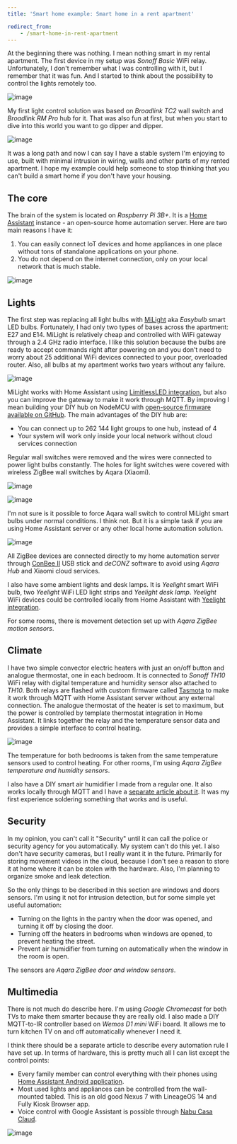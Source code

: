 ```yaml
---
title: 'Smart home example: Smart home in a rent apartment'

redirect_from:
    - /smart-home-in-rent-apartment
---
```


At the beginning there was nothing. I mean nothing smart in my rental apartment. The first device in my setup was _Sonoff Basic_ WiFi relay. Unfortunately, I don't remember what I was controlling with it, but I remember that it was fun. And I started to think about the possibility to control the lights remotely too.

![image](/img/smart-home-in-rent-apartment/IMG_20180727_202555196.jpg)

My first light control solution was based on _Broadlink TC2_ wall switch and _Broadlink RM Pro_ hub for it. That was also fun at first, but when you start to dive into this world you want to go dipper and dipper.

![image](/img/smart-home-in-rent-apartment/broadlink.jpg)

It was a long path and now I can say I have a stable system I'm enjoying to use, built with minimal intrusion in wiring, walls and other parts of my rented apartment. I hope my example could help someone to stop thinking that you can't build a smart home if you don't have your housing.

## The core

The brain of the system is located on _Raspberry Pi 3B+_. It is a [Home Assistant](https://www.home-assistant.io/) instance - an open-source home automation server. Here are two main reasons I have it:
1. You can easily connect IoT devices and home appliances in one place without tons of standalone applications on your phone.
2. You do not depend on the internet connection, only on your local network that is much stable.

![image](/img/smart-home-in-rent-apartment/server.jpg)

## Lights

The first step was replacing all light bulbs with [MiLight](https://www.milight.com/) aka _Easybulb_ smart LED bulbs. Fortunately, I had only two types of bases across the apartment: E27 and E14. MiLight is relatively cheap and controlled with WiFi gateway through a 2.4 GHz radio interface. I like this solution because the bulbs are ready to accept commands right after powering on and you don't need to worry about 25 additional WiFi devices connected to your poor, overloaded router. Also, all bulbs at my apartment works two years without any failure.

![image](/img/smart-home-in-rent-apartment/milight.jpg)

MiLight works with Home Assistant using [LimitlessLED integration](https://www.home-assistant.io/integrations/limitlessled/), but also you can improve the gateway to make it work through MQTT. By improving I mean building your DIY hub on NodeMCU with [open-source firmware available on GitHub](https://github.com/sidoh/esp8266_milight_hub). The main advantages of the DIY hub are:
* You can connect up to 262 144 light groups to one hub, instead of 4
* Your system will work only inside your local network without cloud services connection

Regular wall switches were removed and the wires were connected to power light bulbs constantly. The holes for light switches were covered with wireless ZigBee wall switches by Aqara (Xiaomi).

![image](/img/smart-home-in-rent-apartment/wall_switch_01.jpg)

<div class="adsblock">
<script async src="https://pagead2.googlesyndication.com/pagead/js/adsbygoogle.js"></script>
<ins class="adsbygoogle"
     style="display:block; text-align:center;"
     data-ad-layout="in-article"
     data-ad-format="fluid"
     data-ad-client="ca-pub-6530242109614004"
     data-ad-slot="2178866199"></ins>
<script>
     (adsbygoogle = window.adsbygoogle || []).push({});
</script>
</div>

![image](/img/smart-home-in-rent-apartment/wall_switch_02.jpg)

I'm not sure is it possible to force Aqara wall switch to control MiLight smart bulbs under normal conditions. I think not. But it is a simple task if you are using Home Assistant server or any other local home automation solution.

![image](/img/smart-home-in-rent-apartment/wall_switch_03.jpg)

All ZigBee devices are connected directly to my home automation server through [ConBee II](https://phoscon.de/en/conbee2) USB stick and _deCONZ_ software to avoid using _Aqara Hub_ and Xiaomi cloud services.

I also have some ambient lights and desk lamps. It is _Yeelight_ smart WiFi bulb, two _Yeelight_ WiFi LED light strips and _Yeelight desk lamp_. _Yeelight_ WiFi devices could be controlled locally from Home Assistant with [Yeelight integration](https://www.home-assistant.io/integrations/yeelight/).

For some rooms, there is movement detection set up with _Aqara ZigBee motion sensors_.

## Climate

I have two simple convector electric heaters with just an on/off button and analogue thermostat, one in each bedroom. It is connected to _Sonoff TH10_ WiFi relay with digital temperature and humidity sensor also attached to _TH10_. Both relays are flashed with custom firmware called [Tasmota](https://tasmota.github.io/) to make it work through MQTT with Home Assistant server without any external connection. The analogue thermostat of the heater is set to maximum, but the power is controlled by template thermostat integration in Home Assistant. It links together the relay and the temperature sensor data and provides a simple interface to control heating.

![image](/img/smart-home-in-rent-apartment/heater.png)

The temperature for both bedrooms is taken from the same temperature sensors used to control heating. For other rooms, I'm using _Aqara ZigBee temperature and humidity sensors_.

I also have a DIY smart air humidifier I made from a regular one. It also works locally through MQTT and I have a [separate article about it](/how-to-make-wifi-enabled-smart-humidifier-from-a-regular-one). It was my first experience soldering something that works and is useful.

## Security

In my opinion, you can't call it "Security" until it can call the police or security agency for you automatically. My system can't do this yet. I also don't have security cameras, but I really want it in the future. Primarily for storing movement videos in the cloud, because I don't see a reason to store it at home where it can be stolen with the hardware. Also, I'm planning to organize smoke and leak detection.

So the only things to be described in this section are windows and doors sensors. I'm using it not for intrusion detection, but for some simple yet useful automation:
* Turning on the lights in the pantry when the door was opened, and turning it off by closing the door.
* Turning off the heaters in bedrooms when windows are opened, to prevent heating the street.
* Prevent air humidifier from turning on automatically when the window in the room is open.

The sensors are _Aqara ZigBee door and window sensors_.

## Multimedia

There is not much do describe here. I'm using _Google Chromecast_ for both TVs to make them smarter because they are really old. I also made a DIY MQTT-to-IR controller based on _Wemos D1 mini_ WiFi board. It allows me to turn kitchen TV on and off automatically whenever I need it.

I think there should be a separate article to describe every automation rule I have set up. In terms of hardware, this is pretty much all I can list except the control points:
* Every family member can control everything with their phones using [Home Assistant Android application](https://play.google.com/store/apps/details?id=io.homeassistant.companion.android).
* Most used lights and appliances can be controlled from the wall-mounted tabled. This is an old good Nexus 7 with LineageOS 14 and Fully Kiosk Browser app.
* Voice control with Google Assistant is possible through [Nabu Casa Claud](https://www.nabucasa.com/). 

![image](/img/smart-home-in-rent-apartment/tablet.jpg)